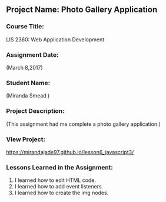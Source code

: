 ## Project Name:  Photo Gallery Application

### Course Title:
LIS 2360:  Web Application Development

### Assignment Date:  
(March 8,2017)

### Student Name:  
(Miranda Smead )

### Project Description:
(This assignment had me complete a photo gallery application.)

### View Project:
https://mirandajade97.github.io/lesson6_javascript3/

### Lessons Learned in the Assignment:
1. I learned how to edit HTML code.
2. I learned how to add event listeners.
3. I learned how to create the img nodes. 
